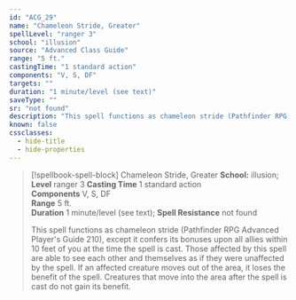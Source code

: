 ```yaml
---
id: "ACG_29"
name: "Chameleon Stride, Greater"
spellLevel: "ranger 3"
school: "illusion"
source: "Advanced Class Guide"
range: "5 ft."
castingTime: "1 standard action"
components: "V, S, DF"
targets: ""
duration: "1 minute/level (see text)"
saveType: ""
sr: "not found"
description: "This spell functions as chameleon stride (Pathfinder RPG Advanced Player's Guide 210), except it confers its bonuses upon all allies within 10 feet of you at the time the spell is cast. Those affected by this spell are able to see each other and themselves as if they were unaffected by the spell. If an affected creature moves out of the area, it loses the benefit of the spell. Creatures that move into the area after the spell is cast do not gain its benefit."
known: false
cssclasses:
  - hide-title
  - hide-properties
---
```


> [!spellbook-spell-block] Chameleon Stride, Greater
> **School:** illusion; **Level** ranger 3
> **Casting Time** 1 standard action  
> **Components** V, S, DF  
> **Range** 5 ft.  
> **Duration** 1 minute/level (see text); **Spell Resistance** not found
> 
> This spell functions as chameleon stride (Pathfinder RPG Advanced Player's Guide 210), except it confers its bonuses upon all allies within 10 feet of you at the time the spell is cast. Those affected by this spell are able to see each other and themselves as if they were unaffected by the spell. If an affected creature moves out of the area, it loses the benefit of the spell. Creatures that move into the area after the spell is cast do not gain its benefit.